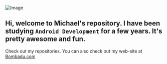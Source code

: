 ![Image](https://www.bombadu.com/uploads/1/3/2/0/132090565/bombbannerpalm3_orig.png)

## Hi, welcome to Michael's repository. I have been studying `Android Development` for a few years. It's pretty awesome and fun.
Check out my repositories. You can also check out my web-site at [Bombadu.com](https://bombadu.com)

<!---
maydev99/maydev99 is a ✨ special ✨ repository because its `README.md` (this file) appears on your GitHub profile.
You can click the Preview link to take a look at your changes.
--->
